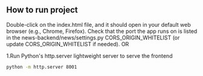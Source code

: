 ## How to run project
Double-click on the index.html file, and it should open in your default web browser (e.g., Chrome, Firefox).
Check that the port the app runs on is listed in the news-backend/news/settings.py CORS_ORIGIN_WHITELIST (or update CORS_ORIGIN_WHITELIST if needed).
OR

1.Run Python's http.server lightweight server to serve the frontend
```bash
python -m http.server 8001
```